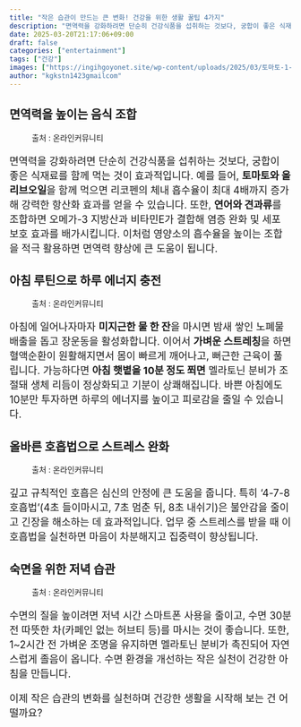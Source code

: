 ```yaml
---
title: "작은 습관이 만드는 큰 변화! 건강을 위한 생활 꿀팁 4가지"
description: "면역력을 강화하려면 단순히 건강식품을 섭취하는 것보다, 궁합이 좋은 식재료를 함께 먹는 것이 효과적입니다. 예를 들어, 토마토와 올리브오일을 함께 먹으면 리코펜의 체내 흡수율이 최대 4배까지 증가해 강력한 항산화 효과를 얻을 수 있습니다. 또한, 연어와 견과류를 조합하"
date: 2025-03-20T21:17:06+09:00
draft: false
categories: ["entertainment"]
tags: ["건강"]
images: ["https://ingihgoyonet.site/wp-content/uploads/2025/03/토마토-1-1024x576.jpg", "https://ingihgoyonet.site/wp-content/uploads/2025/03/스트레칭-2-1024x683.jpg", "https://ingihgoyonet.site/wp-content/uploads/2025/03/올바른호흡-1024x683.jpg", "https://ingihgoyonet.site/wp-content/uploads/2025/03/숙면-1-1024x683.jpg"]
author: "kgkstn1423gmailcom"
---
```


<h2 >면역력을 높이는 음식 조합</h2> <figure ><img src="https://ingihgoyonet.site/wp-content/uploads/2025/03/토마토-1-1024x576.jpg" alt="" style="aspect-ratio:16/9;object-fit:cover"/><figcaption >출처 : 온라인커뮤니티</figcaption></figure> <p style="font-size:18px">면역력을 강화하려면 단순히 건강식품을 섭취하는 것보다, 궁합이 좋은 식재료를 함께 먹는 것이 효과적입니다. 예를 들어, <strong>토마토와 올리브오일</strong>을 함께 먹으면 리코펜의 체내 흡수율이 최대 4배까지 증가해 강력한 항산화 효과를 얻을 수 있습니다. 또한, <strong>연어와 견과류</strong>를 조합하면 오메가-3 지방산과 비타민E가 결합해 염증 완화 및 세포 보호 효과를 배가시킵니다. 이처럼 영양소의 흡수율을 높이는 조합을 적극 활용하면 면역력 향상에 큰 도움이 됩니다.</p> <h2 >아침 루틴으로 하루 에너지 충전</h2> <figure ><img src="https://ingihgoyonet.site/wp-content/uploads/2025/03/스트레칭-2-1024x683.jpg" alt="" style="aspect-ratio:16/9;object-fit:cover"/><figcaption >출처 : 온라인커뮤니티</figcaption></figure> <p style="font-size:18px">아침에 일어나자마자 <strong>미지근한 물 한 잔</strong>을 마시면 밤새 쌓인 노폐물 배출을 돕고 장운동을 활성화합니다. 이어서 <strong>가벼운 스트레칭</strong>을 하면 혈액순환이 원활해지면서 몸이 빠르게 깨어나고, 뻐근한 근육이 풀립니다. 가능하다면 <strong>아침 햇볕을 10분 정도 쬐면</strong> 멜라토닌 분비가 조절돼 생체 리듬이 정상화되고 기분이 상쾌해집니다. 바쁜 아침에도 10분만 투자하면 하루의 에너지를 높이고 피로감을 줄일 수 있습니다.</p> <h2 >올바른 호흡법으로 스트레스 완화</h2> <figure ><img src="https://ingihgoyonet.site/wp-content/uploads/2025/03/올바른호흡-1024x683.jpg" alt="" style="aspect-ratio:16/9;object-fit:cover"/><figcaption >출처 : 온라인커뮤니티</figcaption></figure> <p style="font-size:18px">깊고 규칙적인 호흡은 심신의 안정에 큰 도움을 줍니다. 특히 ‘4-7-8 호흡법’(4초 들이마시고, 7초 멈춘 뒤, 8초 내쉬기)은 불안감을 줄이고 긴장을 해소하는 데 효과적입니다. 업무 중 스트레스를 받을 때 이 호흡법을 실천하면 마음이 차분해지고 집중력이 향상됩니다.</p> <h2 >숙면을 위한 저녁 습관</h2> <figure ><img src="https://ingihgoyonet.site/wp-content/uploads/2025/03/숙면-1-1024x683.jpg" alt="" style="aspect-ratio:16/9;object-fit:cover"/><figcaption >출처 : 온라인커뮤니티</figcaption></figure> <p style="font-size:18px">수면의 질을 높이려면 저녁 시간 스마트폰 사용을 줄이고, 수면 30분 전 따뜻한 차(카페인 없는 허브티 등)를 마시는 것이 좋습니다. 또한, 1~2시간 전 가벼운 조명을 유지하면 멜라토닌 분비가 촉진되어 자연스럽게 졸음이 옵니다. 수면 환경을 개선하는 작은 실천이 건강한 아침을 만듭니다.</p> <p style="font-size:18px">이제 작은 습관의 변화를 실천하며 건강한 생활을 시작해 보는 건 어떨까요?</p>